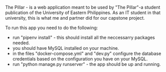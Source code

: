 The Pillar - is a web application meant to be used by "The Pillar"-a student publication of the University of Eastern Philippines. As an IT student in that university, this is what me and partner did for our capstone project.

To run this app you need to do the following:

- run "pipenv install" - this should install all the neccessarry packages needed.
- you should have MySQL installed on your machine.
- in the files "docker-compose.yml" and "dev.py" configure the database credentials based on the configuration you have on your MySQL.
- run "python manage.py runserver" - the app should be up and running.
